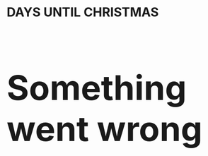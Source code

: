 <h1>DAYS UNTIL CHRISTMAS</h1>

<h1 id="countdown" style="font-size:8vw;">Something went wrong</h1>

<script>
    // var daysRemaining = "4"
    // document.getElementById("countdown").innerHTML = daysRemaining;

    // Set the date we're counting down to
    var countDownDate = new Date("December 25, 2020 00:00:00").getTime();


    var now = new Date().getTime();

    // Find the distance between now and the count down date
    var distance = countDownDate - now;

    // Time calculations for days, hours, minutes and seconds
    var days = Math.floor(distance / (1000 * 60 * 60 * 24));

    // Display the result in the element with id="demo"
    document.getElementById("countdown").innerHTML = days;

    // If the count down is finished, write some text
    if (distance < 0) {
        document.getElementById("countdown").innerHTML = "EXPIRED";
    }
</script>
